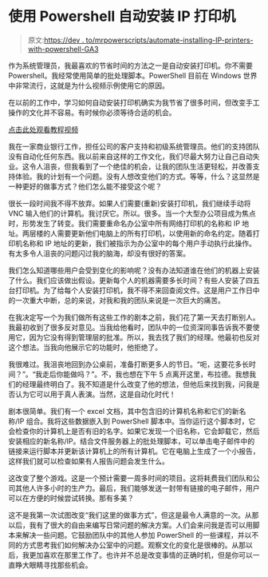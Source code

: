 # 使用 Powershell 自动安装 IP 打印机

> 原文:[https://dev . to/mrpowerscripts/automate-installing-IP-printers-with-powershell-GA3](https://dev.to/mrpowerscripts/automate-installing-ip-printers-with-powershell-ga3)

作为系统管理员，我最喜欢的节省时间的方法之一是自动安装打印机。你不需要 Powershell。我经常使用简单的批处理脚本。PowerShell 目前在 Windows 世界中非常流行，这就是为什么视频示例使用它的原因。

在以前的工作中，学习如何自动安装打印机确实为我节省了很多时间，但改变手工操作的文化并不容易。有时候你必须等待合适的机会。

[点击此处观看教程视频](https://www.youtube.com/embed/E2x6NG72tn4)

我在一家商业银行工作，担任公司的客户支持和初级系统管理员。他们的支持团队没有自动化任何东西。我以前来自这样的工作文化，我们尽最大努力让自己自动失业。这令人沮丧，但我看到了一个绝佳的机会，让我的团队生活更轻松，并改善支持体验。我的计划有一个问题。没有人想改变他们的方式。等等，什么？这显然是一种更好的做事方式？他们怎么能不接受这个呢？

很长一段时间我不得不放弃。如果人们需要(重新)安装打印机，我们继续手动将 VNC 输入他们的计算机。我讨厌它。所以。很多。当一个大型办公项目成为焦点时，形势发生了转变。我们需要重命名办公室中所有网络打印机的名称和 IP 地址。两层楼的人需要更新他们电脑上的所有打印机，以使用新的命名约定。随着打印机名称和 IP 地址的更新，我们被指示为办公室中的每个用户手动执行此操作。有太多令人沮丧的问题闪过我的脑海，却没有很好的答案。

我们怎么知道哪些用户会受到变化的影响呢？没有办法知道谁在他们的机器上安装了什么。我们应该做出假设。更新每个人的机器需要多长时间？有些人安装了四五台打印机。为了给每个人安装打印机，我不得不来回查阅文件。这是用户工作日中的一次重大中断，总的来说，对我和我的团队来说是一次巨大的痛苦。

在我决定写一个为我们做所有这些工作的剧本之前，我们花了第一天去打断别人。我最初收到了很多反对意见。当我给他看时，团队中的一位资深同事告诉我不要使用它，因为它没有得到管理层的批准。所以，我去找了我们的经理。他最初也反对这个想法。当我向他展示它的功能时，他拒绝了。

我很难过。我沮丧地回到办公桌前，准备打断更多人的节日。“呃，这要花多长时间？”。“我走后你能做吗？”。不，我也想在下午 5 点离开这里，布拉德。我想我们的经理最终明白了。我不知道是什么改变了他的想法，但他后来找到我，问我是否认为它可以用于真人表演。当然，这是自动化时代！

剧本很简单。我们有一个 excel 文档，其中包含旧的计算机名称和它们的新名称/IP 组合。我将这些数据嵌入到 PowerShell 脚本中。当你运行这个脚本时，它会检查你的计算机上是否有旧的名字。如果它发现一个旧名称，它会卸载它，然后安装相应的新名称/IP。结合文件服务器上的批处理脚本，可以单击电子邮件中的链接来运行脚本并更新该计算机上的所有计算机。它在电脑上生成了一个小报告，这样我们就可以检查如果有人报告问题会发生什么。

这改变了整个游戏。这是一个预计需要一周多时间的项目。这将耗费我们团队和公司其他人许多小时的生产力。最后，我们能够发送一封带有链接的电子邮件，用户可以在方便的时候尝试转换。那有多美？

这不是我第一次试图改变“我们这里的做事方式”，但这是最令人满意的一次。从那以后，我有了很大的自由来编写日常问题的解决方案。人们会来问我是否可以用脚本来解决一些问题。它鼓励团队中的其他人参加 PowerShell 的一些课程，并以不同的方式思考我们如何解决办公室中的问题。观察文化的变化是很棒的。从那以后，我更加喜欢在那里工作了。也许并不总是改变事情的正确时机，但是你可以一直睁大眼睛寻找那些机会。